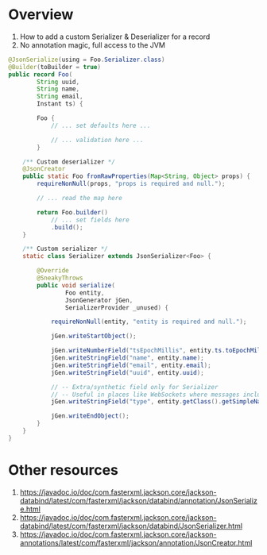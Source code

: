 # Overview
1. How to add a custom Serializer & Deserializer for a record
1. No annotation magic, full access to the JVM


```java
@JsonSerialize(using = Foo.Serializer.class)
@Builder(toBuilder = true)
public record Foo(
        String uuid,
        String name,
        String email,
        Instant ts) {

        Foo {
            // ... set defaults here ...

            // ... validation here ...
        }

    /** Custom deserializer */
    @JsonCreator
    public static Foo fromRawProperties(Map<String, Object> props) {
        requireNonNull(props, "props is required and null.");

        // ... read the map here

        return Foo.builder()
            // ... set fields here
            .build();
    }

    /** Custom serializer */
    static class Serializer extends JsonSerializer<Foo> {

        @Override
        @SneakyThrows
        public void serialize(
                Foo entity,
                JsonGenerator jGen,
                SerializerProvider _unused) {

            requireNonNull(entity, "entity is required and null.");

            jGen.writeStartObject();

            jGen.writeNumberField("tsEpochMillis", entity.ts.toEpochMilli());
            jGen.writeStringField("name", entity.name);
            jGen.writeStringField("email", entity.email);
            jGen.writeStringField("uuid", entity.uuid);

            // -- Extra/synthetic field only for Serializer
            // -- Useful in places like WebSockets where messages include type info
            jGen.writeStringField("type", entity.getClass().getSimpleName());

            jGen.writeEndObject();
        }
    }
}
```


# Other resources
1. https://javadoc.io/doc/com.fasterxml.jackson.core/jackson-databind/latest/com/fasterxml/jackson/databind/annotation/JsonSerialize.html
1. https://javadoc.io/doc/com.fasterxml.jackson.core/jackson-databind/latest/com/fasterxml/jackson/databind/JsonSerializer.html
1. https://javadoc.io/doc/com.fasterxml.jackson.core/jackson-annotations/latest/com/fasterxml/jackson/annotation/JsonCreator.html
